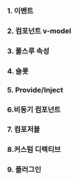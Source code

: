 ### 1. 이벤트

### 2. 컴포넌트 v-model

### 3. 풀스루 속성

### 4. 슬롯

### 5. Provide/Inject

### 6.비동기 컴포넌트

### 7. 컴포저블

### 8.커스텀 디렉티브

### 9. 플러그인